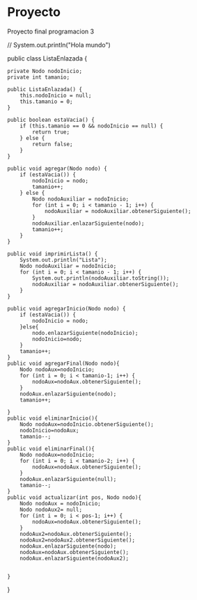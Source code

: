 # Proyecto
Proyecto final programacion 3 

//
System.out.println("Hola mundo")

public class ListaEnlazada {

    private Nodo nodoInicio;
    private int tamanio;

    public ListaEnlazada() {
        this.nodoInicio = null;
        this.tamanio = 0;
    }

    public boolean estaVacia() {
        if (this.tamanio == 0 && nodoInicio == null) {
            return true;
        } else {
            return false;
        }
    }

    public void agregar(Nodo nodo) {
        if (estaVacia()) {
            nodoInicio = nodo;
            tamanio++;
        } else {
            Nodo nodoAuxiliar = nodoInicio;
            for (int i = 0; i < tamanio - 1; i++) {
                nodoAuxiliar = nodoAuxiliar.obtenerSiguiente();
            }
            nodoAuxiliar.enlazarSiguiente(nodo);
            tamanio++;
        }
    }

    public void imprimirLista() {
        System.out.println("Lista");
        Nodo nodoAuxiliar = nodoInicio;
        for (int i = 0; i < tamanio - 1; i++) {
            System.out.println(nodoAuxiliar.toString());
            nodoAuxiliar = nodoAuxiliar.obtenerSiguiente();
        }
    }

    public void agregarInicio(Nodo nodo) {
        if (estaVacia()) {
            nodoInicio = nodo;
        }else{
            nodo.enlazarSiguiente(nodoInicio);
            nodoInicio=nodo;
        }
        tamanio++;
    }
    public void agregarFinal(Nodo nodo){
        Nodo nodoAux=nodoInicio;
        for (int i = 0; i < tamanio-1; i++) {
            nodoAux=nodoAux.obtenerSiguiente();
        }
        nodoAux.enlazarSiguiente(nodo);
        tamanio++;
        
    }
    public void eliminarInicio(){
        Nodo nodoAux=nodoInicio.obtenerSiguiente();
        nodoInicio=nodoAux;
        tamanio--;
    }
    public void eliminarFinal(){
        Nodo nodoAux=nodoInicio;
        for (int i = 0; i < tamanio-2; i++) {
            nodoAux=nodoAux.obtenerSiguiente();
        }
        nodoAux.enlazarSiguiente(null);
        tamanio--;
    }
    public void actualizar(int pos, Nodo nodo){
        Nodo nodoAux = nodoInicio;
        Nodo nodoAux2= null;
        for (int i = 0; i < pos-1; i++) {
            nodoAux=nodoAux.obtenerSiguiente();
        }
        nodoAux2=nodoAux.obtenerSiguiente();
        nodoAux2=nodoAux2.obtenerSiguiente();
        nodoAux.enlazarSiguiente(nodo);
        nodoAux=nodoAux.obtenerSiguiente();
        nodoAux.enlazarSiguiente(nodoAux2);
     
     
    }
}
